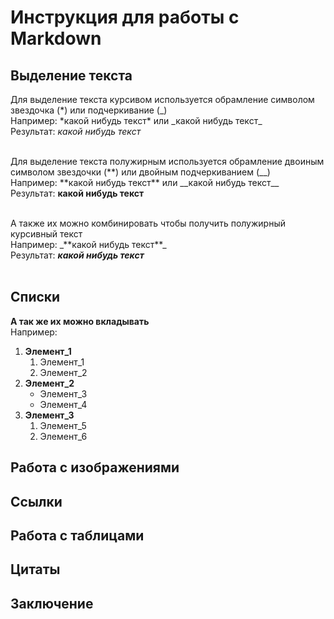# Инструкция для работы с Markdown

## Выделение текста

Для выделение текста курсивом используется обрамление символом звездочка (*) или подчеркивание (_)<br>
Например: \*какой нибудь текст\* или \_какой нибудь текст\_<br>
Результат: *какой нибудь текст*<br><br>

Для выделение текста полужирным используется обрамление двоиным символом звездочки (**) или двойным подчеркиванием (__)<br>
Например: \*\*какой нибудь текст\*\* или \_\_какой нибудь текст\_\_<br>
Результат: **какой нибудь текст**<br><br>

А также их можно комбинировать чтобы получить полужирный курсивный текст<br>
Например: \_\*\*какой нибудь текст\*\*\_<br>
Результат: _**какой нибудь текст**_<br><br>

## Списки

**А так же их можно вкладывать**<br>
Например:<br>
1) **Элемент_1**
    1. Элемент_1
    2. Элемент_2
2) **Элемент_2**
    * Элемент_3
    * Элемент_4
3) **Элемент_3**
    1) Элемент_5
    2) Элемент_6

## Работа с изображениями

## Ссылки

## Работа с таблицами

## Цитаты

## Заключение
